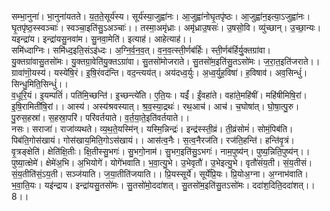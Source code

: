 

  
सम्भा॒नुना॑। भा॒नुना॑यतते। य॒त॒ते॒सूर्य॑स्य। सूर्य॑स्या॒जुह्वा॑नः। आ॒जुह्वा॑नोघृ॒तपृ॑ष्ठः। आ॒जुह्वा॑न॒इत्या॒ऽजुह्वा॑नः। घृ॒तपृ॑ष्ठ॒स्स्वञ्चाः॑। स्वञ्चा॒इति॑सु॒ऽअञ्चाः॑।। तस्मा॒अमृ॑ध्राः। अमृ॑ध्राउ॒षसः॑। उ॒षसो॒वि। व्यु॑च्छान्। उ॒च्छा॒न्यः। यइन्द्रा॑य। इन्द्रा॑यसु॒नवा॑म। सु॒नवा॒मेति॑। इत्याह॑। आहेत्याह॑।।  
समि॑ध्दाग्निः। समि॑ध्द॒इति॒संऽइ॑ध्दः। अ॒ग्नि॒र्व॒न॒व॒त्। व॒न॒व॒त्स्ती॒र्णब॑र्हिः। स्ती॒र्णब॑र्हिर्यु॒क्तग्रा॑वा। यु॒क्तग्रा॑वासु॒तसो॑मः। यु॒क्तग्रा॒वेति॑यु॒क्तऽग्रा॑वा। सु॒तसो॑मोजराते। सु॒तसो॑म॒इति॑सु॒तऽसो॑मः। ज॒रा॒त॒इति॑जराते।। ग्रावा॑णॊ॒यस्य॑। यस्ये॑षि॒रं। इ॒षि॒रंवद॑न्ति। वद॒न्त्यय॑त्। अय॑दध्व॒र्युः। अ॒ध्व॒र्युह॒विषा॑। ह॒विषाव॑। अव॒सिन्धुं॑। सिन्धु॒मिति॒सिन्धुं॑।।  
व॒धूरि॒यं। इ॒यम्पतिं॑। पति॑मि॒च्छन्ति॑। इ॒च्छन्त्ये॑ति। ए॒ति॒यः। यईं॑। ईं॒वहा॑ते। वहा॑ते॒महि॑षीं। महि॑षीमिषि॒रां। इ॒षि॒रामिती॑षि॒रां।। आस्य॑। अस्य॑श्रवस्यात्। श्र॒व॒स्या॒द्रथः॑। रथ॒आच॑। आच॑। च॒घोषा॑त्। घो॒षा॒त्पु॒रु। पु॒रुस॒हस्रा॑। स॒हस्रा॒परि॑। परि॑वर्तयाते। व॒र्त॒या॒ते॒इति॑वर्तयाते।।  
नसः। सराजा॑। राजा॑व्यथते। व्य॒थ॒ते॒यस्मि॑न्। यस्मि॒न्निन्द्रः॑। इन्द्र॑स्स्ती॒व्रं। ती॒व्रंसोमं॑। सोमं॒पिब॑ति। पिब॑ति॒गोस॑खायं। गोस॑खाय॒मिति॒गोऽस॑खायं।। आस॑त्व॒नैः। स॒त्व॒नैरज॑ति। रज॑ति॒हन्ति॑। हन्ति॑वृ॒त्रं। वृ॒त्रङ्क्षेति॑। क्षेति॑क्षि॒तीः। क्षि॒तीस्सु॒भगः॑। सु॒भगो॒नाम॑। सु॒भग॒इति॑सु॒ऽभगः॑। नाम॒पुष्य॑न्। पुष्य॒न्निति॒पुष्य॑न्।।  
पुष्या॒त्क्षेमे॑। क्षेमे॑अ॒भि। अ॒भियोगे॑। योगे॑भवाति। भ॒वा॒त्यु॒भे। उ॒भेवृतौ॑। उ॒भेइत्यु॒भे। वृतौ॑संय॒ती। सं॒य॒तीसं। सं॒य॒तीति॑सं॒ऽय॒ती। सञ्ज॑याति। ज॒या॒तीति॑जयाति।। प्रि॒यस्सूर्ये॑। सूर्ये॑प्रि॒यः। प्रि॒योअ॒ग्ना। अ॒ग्नाभ॑वाति। भ॒वा॒ति॒यः। यइ॑न्द्राय। इन्द्रा॑यसु॒तसो॑मः। सु॒तसो॑मो॒ददा॑शत्। सु॒तसो॑म॒इति॑सु॒तऽसो॑मः। ददा॑श॒दिति॒ददा॑शत्।। 8।।  
